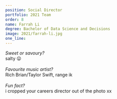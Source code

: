 ```yaml
---
position: Social Director
portfolio: 2021 Team
order: 8
name: Farrah Li
degree: Bachelor of Data Science and Decisions
image: 2021/farrah-li.jpg
one_line:
---
```

*Sweet or savoury?*
<br>
salty 😛
<br><br>
*Favourite music artist?*
<br>
Rich Brian/Taylor Swift, range ik
<br><br>
*Fun fact?*
<br>
i cropped your careers director out of the photo xx